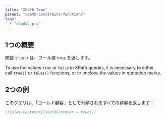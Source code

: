 ```yaml
---
title: "XPath True"
parent: "xpath-constraint-functions"
tags:
  - "studio pro"
---
```


## 1つの概要

関数 `true()` は、ブール値 `true` を返します。

To use the values `true` or `false` in XPath queries, it is necessary to either call `true()` or `false()` functions, or to enclose the values in quotation marks.

## 2つの例

このクエリは、「ゴールド顧客」として分類されるすべての顧客を返します：

```java
//Sales.Customer[IsGoldCustomer = true()]
```

